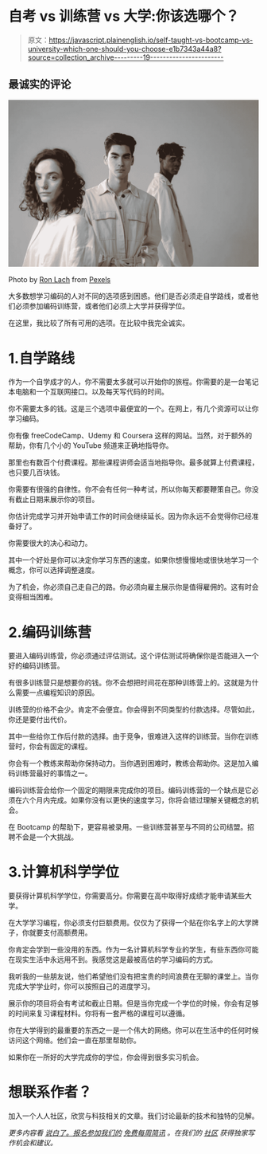 # 自考 vs 训练营 vs 大学:你该选哪个？

> 原文：<https://javascript.plainenglish.io/self-taught-vs-bootcamp-vs-university-which-one-should-you-choose-e1b7343a44a8?source=collection_archive---------19----------------------->

## 最诚实的评论

![](img/a08e058836246193a1d98018a22d0c0a.png)

Photo by [Ron Lach](https://www.pexels.com/@ron-lach?utm_content=attributionCopyText&utm_medium=referral&utm_source=pexels) from [Pexels](https://www.pexels.com/photo/diverse-young-people-in-casual-clothes-looking-at-camera-9256867/?utm_content=attributionCopyText&utm_medium=referral&utm_source=pexels)

大多数想学习编码的人对不同的选项感到困惑。他们是否必须走自学路线，或者他们必须参加编码训练营，或者他们必须上大学并获得学位。

在这里，我比较了所有可用的选项。在比较中我完全诚实。

# 1.自学路线

作为一个自学成才的人，你不需要太多就可以开始你的旅程。你需要的是一台笔记本电脑和一个互联网接口。以及每天写代码的时间。

你不需要太多的钱。这是三个选项中最便宜的一个。在网上，有几个资源可以让你学习编码。

你有像 freeCodeCamp、Udemy 和 Coursera 这样的网站。当然，对于额外的帮助，你有几个小的 YouTube 频道来正确地指导你。

那里也有数百个付费课程。那些课程讲师会适当地指导你。最多就算上付费课程，也只要几百块钱。

你需要有很强的自律性。你不会有任何一种考试，所以你每天都要鞭策自己。你没有截止日期来展示你的项目。

你估计完成学习并开始申请工作的时间会继续延长。因为你永远不会觉得你已经准备好了。

你需要很大的决心和动力。

其中一个好处是你可以决定你学习东西的速度。如果你想慢慢地或很快地学习一个概念，你可以选择调整速度。

为了机会，你必须自己走自己的路。你必须向雇主展示你是值得雇佣的。这有时会变得相当困难。

# 2.编码训练营

要进入编码训练营，你必须通过评估测试。这个评估测试将确保你是否能进入一个好的编码训练营。

有很多训练营只是想要你的钱。你不会想把时间花在那种训练营上的。这就是为什么需要一点编程知识的原因。

训练营的价格不会少。肯定不会便宜。你会得到不同类型的付款选择。尽管如此，你还是要付出代价。

其中一些给你工作后付款的选择。由于竞争，很难进入这样的训练营。当你在训练营时，你会有固定的课程。

你会有一个教练来帮助你保持动力。当你遇到困难时，教练会帮助你。这是加入编码训练营最好的事情之一。

编码训练营会给你一个固定的期限来完成你的项目。编码训练营的一个缺点是它必须在六个月内完成。如果你没有以更快的速度学习，你将会错过理解关键概念的机会。

在 Bootcamp 的帮助下，更容易被录用。一些训练营甚至与不同的公司结盟。招聘不会是一个大挑战。

# 3.计算机科学学位

要获得计算机科学学位，你需要高分。你需要在高中取得好成绩才能申请某些大学。

在大学学习编程，你必须支付巨额费用。仅仅为了获得一个贴在你名字上的大学牌子，你就要支付高额费用。

你肯定会学到一些没用的东西。作为一名计算机科学专业的学生，有些东西你可能在现实生活中永远用不到。我感觉这是最被高估的学习编码的方式。

我听我的一些朋友说，他们希望他们没有把宝贵的时间浪费在无聊的课堂上。当你完成大学学业时，你可以按照自己的进度学习。

展示你的项目将会有考试和截止日期。但是当你完成一个学位的时候，你会有足够的时间来复习课程材料。你将有一套严格的课程可以遵循。

你在大学得到的最重要的东西之一是一个伟大的网络。你可以在生活中的任何时候访问这个网络。他们会一直在那里帮助你。

如果你在一所好的大学完成你的学位，你会得到很多实习机会。

# 想联系作者？

加入一个人人社区，欣赏与科技相关的文章。我们讨论最新的技术和独特的见解。

*更多内容看* [*说白了。报名参加我们的*](http://plainenglish.io/) [*免费每周简讯*](http://newsletter.plainenglish.io/) *。在我们的* [*社区*](https://discord.gg/GtDtUAvyhW) *获得独家写作机会和建议。*